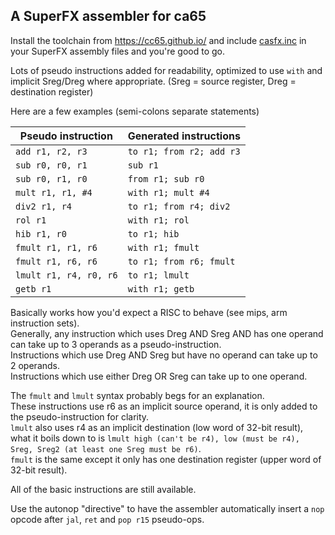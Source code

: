 
## A SuperFX assembler for ca65 ##
Install the toolchain from https://cc65.github.io/ and include [casfx.inc](https://raw.githubusercontent.com/ARM9/casfx/master/gsu/casfx.inc) in your SuperFX assembly files and you're good to go.

Lots of pseudo instructions added for readability, optimized to use `with` and implicit Sreg/Dreg where appropriate. (Sreg = source register, Dreg = destination register)

Here are a few examples (semi-colons separate statements)

| Pseudo instruction | Generated instructions |
| --- | --- |
| `add r1, r2, r3` | `to r1; from r2; add r3` |
| `sub r0, r0, r1` | `sub r1` |
| `sub r0, r1, r0` | `from r1; sub r0` |
| `mult r1, r1, #4` | `with r1; mult #4` |
| `div2 r1, r4` | `to r1; from r4; div2` |
| `rol r1` | `with r1; rol` |
| `hib r1, r0` | `to r1; hib` |
| `fmult r1, r1, r6` | `with r1; fmult` |
| `fmult r1, r6, r6` | `to r1; from r6; fmult` |
| `lmult r1, r4, r0, r6` | `to r1; lmult` |
| `getb r1` | `with r1; getb` |

Basically works how you'd expect a RISC to behave (see mips, arm instruction
sets).  
Generally, any instruction which uses Dreg AND Sreg AND has one operand can take up to 3 operands as a pseudo-instruction.  
Instructions which use Dreg AND Sreg but have no operand can take up to 2
operands.  
Instructions which use either Dreg OR Sreg can take up to one operand.

The `fmult` and `lmult` syntax probably begs for an explanation.  
These instructions use r6 as an implicit source operand, it is only added to the
pseudo-instruction for clarity.  
`lmult` also uses r4 as an implicit destination (low word of 32-bit result), what it boils down to is `lmult high (can't be r4), low (must be r4), Sreg, Sreg2 (at least one Sreg must be r6)`.  
`fmult` is the same except it only has one destination register (upper word of
32-bit result).

All of the basic instructions are still available.


Use the autonop "directive" to have the assembler automatically insert a `nop` opcode after `jal`, `ret` and `pop r15` pseudo-ops.
